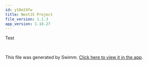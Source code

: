 ```yaml
---
id: y18e24fw
title: NextJS Project
file_version: 1.1.3
app_version: 1.18.27
---
```


Test

<br/>

This file was generated by Swimm. [Click here to view it in the app](https://app.swimm.io/repos/Z2l0aHViJTNBJTNBc3dpbSUzQSUzQWNlcGhhc2NoYXBh/docs/y18e24fw).
